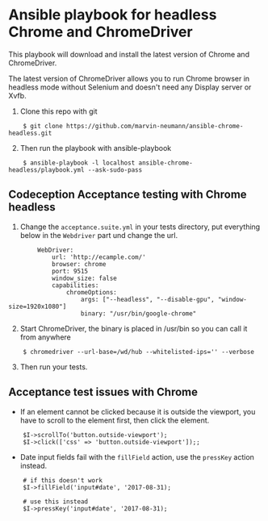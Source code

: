 # Ansible playbook for headless Chrome and ChromeDriver  

This playbook will download and install the latest version of Chrome and ChromeDriver.  

The latest version of ChromeDriver allows you to run Chrome browser in headless mode without Selenium and doesn't need any Display server or Xvfb.  

1. Clone this repo with git  

```
    $ git clone https://github.com/marvin-neumann/ansible-chrome-headless.git
```

2. Then run the playbook with ansible-playbook  

```
    $ ansible-playbook -l localhost ansible-chrome-headless/playbook.yml --ask-sudo-pass
```

## Codeception Acceptance testing with Chrome headless  

1. Change the `acceptance.suite.yml` in your tests directory, put everything below in the `Webdriver` part und change the url.  

```
        WebDriver:
            url: 'http://ecample.com/'
            browser: chrome
            port: 9515
            window_size: false
            capabilities:
                chromeOptions:
                    args: ["--headless", "--disable-gpu", "window-size=1920x1080"]
                    binary: "/usr/bin/google-chrome"
```

2. Start ChromeDriver, the binary is placed in /usr/bin so you can call it from anywhere  

```
    $ chromedriver --url-base=/wd/hub --whitelisted-ips='' --verbose
```

3. Then run your tests.  

## Acceptance test issues with Chrome  

- If an element cannot be clicked because it is outside the viewport, you have to scroll to the element first, then click the element.  

```
    $I->scrollTo('button.outside-viewport');
    $I->click(['css' => 'button.outside-viewport']);;
```

- Date input fields fail with the `fillField` action, use the `pressKey` action instead.

```
    # if this doesn't work  
    $I->fillField('input#date', '2017-08-31);  
    
    # use this instead  
    $I->pressKey('input#date', '2017-08-31);  
```
